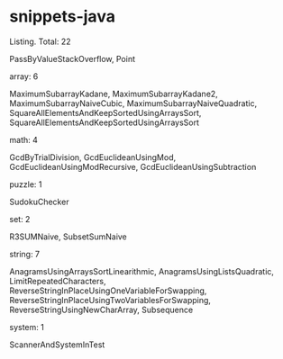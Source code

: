 snippets-java
=============

Listing. Total: 22


PassByValueStackOverflow, Point


array: 6

MaximumSubarrayKadane, MaximumSubarrayKadane2, MaximumSubarrayNaiveCubic, MaximumSubarrayNaiveQuadratic, 
SquareAllElementsAndKeepSortedUsingArraysSort, SquareAllElementsAndKeepSortedUsingArraysSort


math: 4

GcdByTrialDivision, GcdEuclideanUsingMod, GcdEuclideanUsingModRecursive, GcdEuclideanUsingSubtraction


puzzle: 1

SudokuChecker


set: 2

R3SUMNaive, SubsetSumNaive


string: 7

AnagramsUsingArraysSortLinearithmic, AnagramsUsingListsQuadratic, LimitRepeatedCharacters, 
ReverseStringInPlaceUsingOneVariableForSwapping, ReverseStringInPlaceUsingTwoVariablesForSwapping, 
ReverseStringUsingNewCharArray, Subsequence


system: 1

ScannerAndSystemInTest



